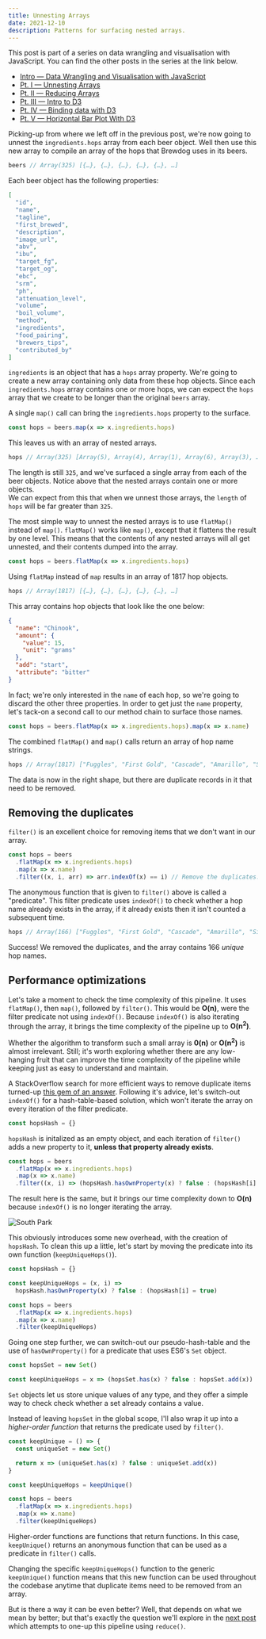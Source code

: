 ```yaml
---
title: Unnesting Arrays
date: 2021-12-10
description: Patterns for surfacing nested arrays.
---
```


<div class="call-out-indigo">

This post is part of a series on data wrangling and visualisation with JavaScript.
You can find the other posts in the series at the link below.

- [Intro — Data Wrangling and Visualisation with JavaScript](../data-wrangling-with-js)
- [Pt. I — Unnesting Arrays](../unnesting-arrays)
- [Pt. II — Reducing Arrays](../reducing-arrays)
- [Pt. III — Intro to D3](../intro-to-d3)
- [Pt. IV — Binding data with D3](../binding-data-d3)
- [Pt. V — Horizontal Bar Plot With D3](../horizontal-bar-plot)

</div>

Picking-up from where we left off in the previous post, we're now going to unnest the `ingredients.hops` array from each beer object.
Well then use this new array to compile an array of the hops that Brewdog uses in its beers.

```js
beers // Array(325) [{…}, {…}, {…}, {…}, {…}, …]
```

Each beer object has the following properties:

```json
[
  "id",
  "name",
  "tagline",
  "first_brewed",
  "description",
  "image_url",
  "abv",
  "ibu",
  "target_fg",
  "target_og",
  "ebc",
  "srm",
  "ph",
  "attenuation_level",
  "volume",
  "boil_volume",
  "method",
  "ingredients",
  "food_pairing",
  "brewers_tips",
  "contributed_by"
]
```

`ingredients` is an object that has a `hops` array property.
We're going to create a new array containing only data from these hop objects.
Since each `ingredients.hops` array contains one or more hops, we can expect the `hops` array that we create to be longer than the original `beers` array.

A single `map()` call can bring the `ingredients.hops` property to the surface.

```js
const hops = beers.map(x => x.ingredients.hops)
```

This leaves us with an array of nested arrays.

```js
hops // Array(325) [Array(5), Array(4), Array(1), Array(6), Array(3), …]
```

The length is still `325`, and we've surfaced a single array from each of the beer objects.
Notice above that the nested arrays contain one or more objects.  
We can expect from this that when we unnest those arrays, the `length` of `hops` will be far greater than `325`.

The most simple way to unnest the nested arrays is to use `flatMap()` instead of `map()`.
`flatMap()` works like `map()`, except that it flattens the result by one level.
This means that the contents of any nested arrays will all get unnested, and their contents dumped into the array.

```js
const hops = beers.flatMap(x => x.ingredients.hops)
```

Using `flatMap` instead of `map` results in an array of 1817 hop objects.

```js
hops // Array(1817) [{…}, {…}, {…}, {…}, {…}, …]
```

This array contains hop objects that look like the one below:

<div class="sm-text">

```json
{
  "name": "Chinook",
  "amount": {
    "value": 15,
    "unit": "grams"
  },
  "add": "start",
  "attribute": "bitter"
}
```

</div>

In fact; we're only interested in the `name` of each hop, so we're going to discard the other three properties.
In order to get just the `name` property, let's tack-on a second call to our method chain to surface those names.

```js
const hops = beers.flatMap(x => x.ingredients.hops).map(x => x.name)
```

The combined `flatMap()` and `map()` calls return an array of hop name strings.

```js
hops // Array(1817) ["Fuggles", "First Gold", "Cascade", "Amarillo", "Simcoe", …]
```

The data is now in the right shape, but there are duplicate records in it that need to be removed.

## Removing the duplicates

`filter()` is an excellent choice for removing items that we don't want in our array.

```js
const hops = beers
  .flatMap(x => x.ingredients.hops)
  .map(x => x.name)
  .filter((x, i, arr) => arr.indexOf(x) == i) // Remove the duplicates.
```

The anonymous function that is given to `filter()` above is called a "predicate".
This filter predicate uses `indexOf()` to check whether a hop name already exists in the array, if it already exists then it isn't counted a subsequent time.

```js
hops // Array(166) ["Fuggles", "First Gold", "Cascade", "Amarillo", "Simcoe", …]
```

Success!
We removed the duplicates, and the array contains 166 _unique_ hop names.

## Performance optimizations

Let's take a moment to check the time complexity of this pipeline.
It uses `flatMap()`, then `map()`, followed by `filter()`.
This would be **O(n)**, were the filter predicate not using `indexOf()`.
Because `indexOf()` is also iterating through the array, it brings the time complexity of the pipeline up to **O(n<sup>2</sup>)**.

Whether the algorithm to transform such a small array is **0(n)** or **O(n<sup>2</sup>)** is almost irrelevant.
Still; it's worth exploring whether there are any low-hanging fruit that can improve the time complexity of the pipeline while keeping just as easy to understand and maintain.

A StackOverflow search for more efficient ways to remove duplicate items turned-up [this gem of an answer](https://stackoverflow.com/questions/9229645/remove-duplicate-values-from-js-array).
Following it's advice, let's switch-out `indexOf()` for a hash-table-based solution, which won't iterate the array on every iteration of the filter predicate.

```js
const hopsHash = {}
```

`hopsHash` is initalized as an empty object, and each iteration of `filter()` adds a new property to it, **unless that property already exists**.

```js
const hops = beers
  .flatMap(x => x.ingredients.hops)
  .map(x => x.name)
  .filter((x, i) => (hopsHash.hasOwnProperty(x) ? false : (hopsHash[i] = true)))
```

The result here is the same, but it brings our time complexity down to **O(n)** because `indexOf()` is no longer iterating the array.

![South Park](https://i.imgur.com/6K1tEDW.jpg)

This obviously introduces some new overhead, with the creation of `hopsHash`.
To clean this up a little, let's start by moving the predicate into its own function (`keepUniqueHops()`).

```js
const hopsHash = {}

const keepUniqueHops = (x, i) =>
  hopsHash.hasOwnProperty(x) ? false : (hopsHash[i] = true)

const hops = beers
  .flatMap(x => x.ingredients.hops)
  .map(x => x.name)
  .filter(keepUniqueHops)
```

Going one step further, we can switch-out our pseudo-hash-table and the use of `hasOwnProperty()` for a predicate that uses ES6's `Set` object.

```js
const hopsSet = new Set()

const keepUniqueHops = x => (hopsSet.has(x) ? false : hopsSet.add(x))
```

`Set` objects let us store unique values of any type, and they offer a simple way to check check whether a set already contains a value.

Instead of leaving `hopsSet` in the global scope, I'll also wrap it up into a _higher-order function_ that returns the predicate used by `filter()`.

```js
const keepUnique = () => {
  const uniqueSet = new Set()

  return x => (uniqueSet.has(x) ? false : uniqueSet.add(x))
}

const keepUniqueHops = keepUnique()

const hops = beers
  .flatMap(x => x.ingredients.hops)
  .map(x => x.name)
  .filter(keepUniqueHops)
```

Higher-order functions are functions that return functions.
In this case, `keepUnique()` returns an anonymous function that can be used as a predicate in `filter()` calls.

Changing the specific `keepUniqueHops()` function to the generic `keepUnique()` function means that this new function can be used throughout the codebase anytime that duplicate items need to be removed from an array.

But is there a way it can be even better?
Well, that depends on what we mean by better; but that's exactly the question we'll explore in the [next post](../reducing-arrays) which attempts to one-up this pipeline using `reduce()`.

